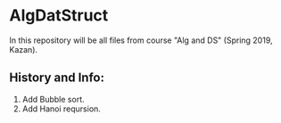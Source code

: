 # AlgDatStruct
In this repository will be all files from course "Alg and DS" (Spring 2019, Kazan).


History and Info:
------------------
1. Add Bubble sort.
2. Add Hanoi reqursion.
